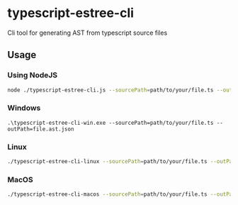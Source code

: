 # typescript-estree-cli
Cli tool for generating AST from typescript source files

## Usage

### Using NodeJS
``` sh
node ./typescript-estree-cli.js --sourcePath=path/to/your/file.ts --outPath=file.ast.json
```

### Windows
``` pwsh
.\typescript-estree-cli-win.exe --sourcePath=path/to/your/file.ts --outPath=file.ast.json
```

### Linux
``` sh
./typescript-estree-cli-linux --sourcePath=path/to/your/file.ts --outPath=file.ast.json
```

### MacOS
``` sh
./typescript-estree-cli-macos --sourcePath=path/to/your/file.ts --outPath=file.ast.json
```